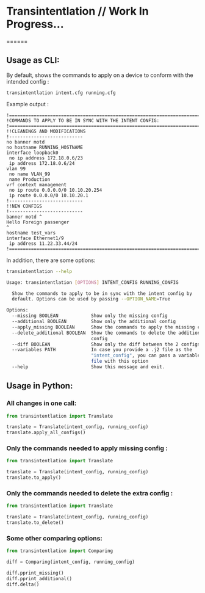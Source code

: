 # Transintentlation // Work In Progress...
======

## Usage as CLI:

By default, shows the commands to apply on a device to conform with the intended config :

``transintentlation intent.cfg running.cfg``

Example output : 
```
!====================================================================================================
!COMMANDS TO APPLY TO BE IN SYNC WITH THE INTENT CONFIG:
!====================================================================================================
!!CLEANINGS AND MODIFICATIONS
!---------------------------
no banner motd 
no hostname RUNNING_HOSTNAME
interface loopback0
 no ip address 172.18.0.6/23
 ip address 172.18.0.6/24
vlan 99
 no name VLAN_99
 name Production
vrf context management
 no ip route 0.0.0.0/0 10.10.20.254
 ip route 0.0.0.0/0 10.10.20.1
!---------------------------
!!NEW CONFIGS 
!---------------------------
banner motd ^
Hello Foreign passenger
^
hostname test_vars
interface Ethernet1/9
 ip address 11.22.33.44/24
!====================================================================================================
```


In addition, there are some options:

```bash
transintentlation --help

Usage: transintentlation [OPTIONS] INTENT_CONFIG RUNNING_CONFIG

  Show the commands to apply to be in sync with the intent config by
  default. Options can be used by passing --OPTION_NAME=True

Options:
  --missing BOOLEAN            Show only the missing config
  --additional BOOLEAN         Show only the additional config
  --apply_missing BOOLEAN      Show the commands to apply the missing config
  --delete_additional BOOLEAN  Show the commands to delete the additional
                               config
  --diff BOOLEAN               Show only the diff between the 2 configs
  --variables PATH             In case you provide a .j2 file as the
                               "intent_config", you can pass a variables YAML
                               file with this option
  --help                       Show this message and exit.

```

## Usage in Python: 

### All changes in one call:

```python
from transintentlation import Translate

translate = Translate(intent_config, running_config)
translate.apply_all_configs()

```

### Only the commands needed to apply missing config : 

```python
from transintentlation import Translate

translate = Translate(intent_config, running_config)
translate.to_apply()

```

### Only the commands needed to delete the extra config : 

```python
from transintentlation import Translate

translate = Translate(intent_config, running_config)
translate.to_delete()

```

### Some other comparing options: 

```python
from transintentlation import Comparing

diff = Comparing(intent_config, running_config)

diff.pprint_missing()
diff.pprint_additional()
diff.delta()
```






